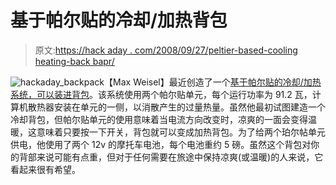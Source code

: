 # 基于帕尔贴的冷却/加热背包

> 原文:[https://hack aday . com/2008/09/27/peltier-based-cooling heating-back bapr/](https://hackaday.com/2008/09/27/peltier-based-coolingheating-backbapr/)

![](../Images/d86a531daac7e476f6b99708a927a10b.png "hackaday_backpack")【Max Weisel】最近创造了一个[基于帕尔贴的冷却/加热系统，可以装进背包](http://maxweisel.com/blog/2008/09/cooling-heating-backpack-v1-peltier-prototype/)。该系统使用两个帕尔贴单元，每个运行功率为 91.2 瓦，计算机散热器安装在单元的一侧，以消散产生的过量热量。虽然他最初试图建造一个冷却背包，但帕尔贴单元的使用意味着当电流方向改变时，凉爽的一面会变得温暖，这意味着只要按一下开关，背包就可以变成加热背包。为了给两个珀尔帖单元供电，他使用了两个 12v 的摩托车电池，每个电池重约 5 磅。虽然这个背包对你的背部来说可能有点重，但对于任何需要在旅途中保持凉爽(或温暖)的人来说，它看起来很有希望。